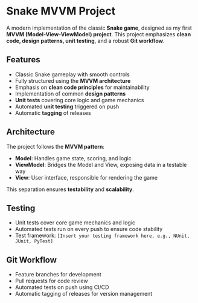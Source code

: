# Snake MVVM Project

A modern implementation of the classic **Snake game**, designed as my first **MVVM (Model-View-ViewModel) project**. This project emphasizes **clean code, design patterns, unit testing**, and a robust **Git workflow**.

## Features

- Classic Snake gameplay with smooth controls
- Fully structured using the **MVVM architecture**
- Emphasis on **clean code principles** for maintainability
- Implementation of common **design patterns**
- **Unit tests** covering core logic and game mechanics
- Automated **unit testing** triggered on push
- Automatic **tagging** of releases

## Architecture

The project follows the **MVVM pattern**:

- **Model**: Handles game state, scoring, and logic
- **ViewModel**: Bridges the Model and View, exposing data in a testable way
- **View**: User interface, responsible for rendering the game

This separation ensures **testability** and **scalability**.

## Testing

- Unit tests cover core game mechanics and logic
- Automated tests run on every push to ensure code stability
- Test framework: `[Insert your testing framework here, e.g., NUnit, JUnit, PyTest]`

## Git Workflow

- Feature branches for development
- Pull requests for code review
- Automated tests on push using CI/CD
- Automatic tagging of releases for version management
